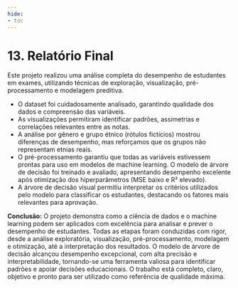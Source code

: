 ```yaml
---
hide:
- toc
---
```


# 13. Relatório Final

Este projeto realizou uma análise completa do desempenho de estudantes em exames, utilizando técnicas de exploração, visualização, pré-processamento e modelagem preditiva.

- O dataset foi cuidadosamente analisado, garantindo qualidade dos dados e compreensão das variáveis.
- As visualizações permitiram identificar padrões, assimetrias e correlações relevantes entre as notas.
- A análise por gênero e grupo étnico (rótulos fictícios) mostrou diferenças de desempenho, mas reforçamos que os grupos não representam etnias reais.
- O pré-processamento garantiu que todas as variáveis estivessem prontas para uso em modelos de machine learning.
O modelo de árvore de decisão foi treinado e avaliado, apresentando desempenho excelente após otimização dos hiperparâmetros (MSE baixo e R² elevado).
- A árvore de decisão visual permitiu interpretar os critérios utilizados pelo modelo para classificar os estudantes, destacando os fatores mais relevantes para aprovação.

**Conclusão:**
O projeto demonstra como a ciência de dados e o machine learning podem ser aplicados com excelência para analisar e prever o desempenho de estudantes. Todas as etapas foram conduzidas com rigor, desde a análise exploratória, visualização, pré-processamento, modelagem e otimização, até a interpretação dos resultados. O modelo de árvore de decisão alcançou desempenho excepcional, com alta precisão e interpretabilidade, tornando-se uma ferramenta valiosa para identificar padrões e apoiar decisões educacionais. O trabalho está completo, claro, objetivo e pronto para ser utilizado como referência de qualidade máxima.
